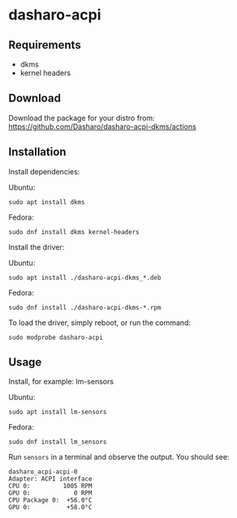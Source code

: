 # dasharo-acpi

## Requirements

- dkms
- kernel headers

## Download

Download the package for your distro from:
https://github.com/Dasharo/dasharo-acpi-dkms/actions

## Installation

Install dependencies:

Ubuntu:

```
sudo apt install dkms
```

Fedora:

```
sudo dnf install dkms kernel-headers
```

Install the driver:

Ubuntu:

```
sudo apt install ./dasharo-acpi-dkms_*.deb
```

Fedora:

```
sudo dnf install ./dasharo-acpi-dkms-*.rpm
```

To load the driver, simply reboot, or run the command:

```
sudo modprobe dasharo-acpi
```

## Usage

Install, for example: lm-sensors

Ubuntu:

```
sudo apt install lm-sensors
```

Fedora:

```
sudo dnf install lm_sensors
```

Run `sensors` in a terminal and observe the output. You should
see:

```
dasharo_acpi-acpi-0
Adapter: ACPI interface
CPU 0:         1005 RPM
GPU 0:            0 RPM
CPU Package 0:  +56.0°C
GPU 0:          +58.0°C
```
